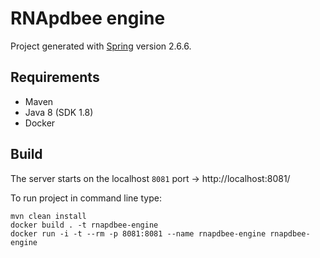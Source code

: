 # RNApdbee engine
Project generated with [Spring](https://start.spring.io/) version 2.6.6.

## Requirements
- Maven
- Java 8 (SDK 1.8)
- Docker

## Build
The server starts on the localhost `8081` port -> http://localhost:8081/

To run project in command line type:
```
mvn clean install
docker build . -t rnapdbee-engine
docker run -i -t --rm -p 8081:8081 --name rnapdbee-engine rnapdbee-engine
```




